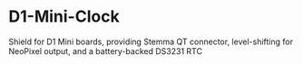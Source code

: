 # D1-Mini-Clock
Shield for D1 Mini boards, providing Stemma QT connector, level-shifting for NeoPixel output, and a battery-backed DS3231 RTC

